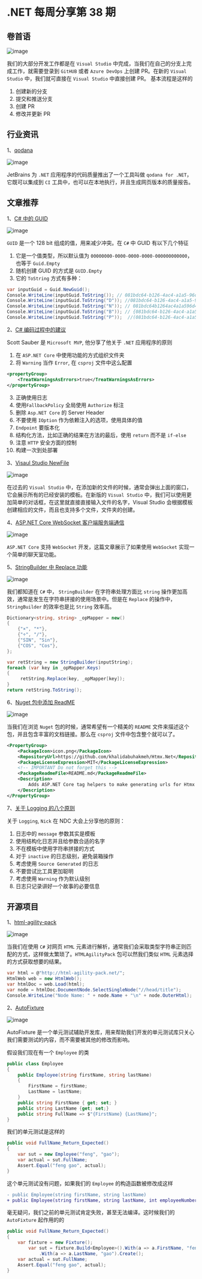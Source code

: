# .NET 每周分享第 38 期

## 卷首语

![image](https://github.com/DotNETWeekly-io/DotNetWeekly/assets/11272110/acfc18c7-a5cc-47c0-821d-987ab9206a83)

我们的大部分开发工作都是在 `Visual Studio` 中完成，当我们在自己的分支上完成工作，就需要登录到 `GitHUB` 或者 `Azure DevOps` 上创建 PR。在新的  `Visual Studio` 中，我们就可直接在 `Visual Studio` 中直接创建 PR。 基本流程是这样的
1. 创建新的分支
2. 提交和推送分支
3. 创建 PR 
4. 修改并更新 PR

## 行业资讯

1、[qodana](https://blog.jetbrains.com/dotnet/2023/06/29/elevating-csharp-code-quality-with-qodana-a-journey-towards-perfection/)

![image](https://github.com/DotNETWeekly-io/DotNetWeekly/assets/11272110/acaceab3-8701-45d6-8eea-cea8c019ce2e)

JetBrains 为 `.NET` 应用程序的代码质量推出了一个工具叫做 `qodana for .NET`，它既可以集成到 `CI` 工具中，也可以在本地执行，并且生成网页版本的质量报告。

## 文章推荐

1、[C# 中的 GUID](https://code-maze.com/csharp-guid-class/)

![image](https://github.com/DotNETWeekly-io/DotNetWeekly/assets/11272110/17f8603a-2c73-467f-924e-63cd70752b96)

`GUID` 是一个 128 bit 组成的值，用来减少冲突。在 `C#` 中 GUID 有以下几个特征

1. 它是一个值类型，所以默认值为 `00000000-0000-0000-0000-000000000000`， 也等于 `Guid.Empty`
2. 随机创建 GUID 的方式是 `GUID.Empty`
3. 它的 `ToString` 方式有多种：

```C#
var inputGuid = Guid.NewGuid(); 
Console.WriteLine(inputGuid.ToString()); // 081bdc64-b126-4ac4-a1a5-96d41c8622fc
Console.WriteLine(inputGuid.ToString("D")); //081bdc64-b126-4ac4-a1a5-96d41c8622fc
Console.WriteLine(inputGuid.ToString("N")); // 081bdc64b1264ac4a1a596d41c8622fc
Console.WriteLine(inputGuid.ToString("B")); // {081bdc64-b126-4ac4-a1a5-96d41c8622fc}
Console.WriteLine(inputGuid.ToString("P"));  //(081bdc64-b126-4ac4-a1a5-96d41c8622fc)
```

2、[C# 编码过程中的建议](https://scottsauber.com/2023/06/16/iowa-code-camp-2023-10-things-i-do-on-every-net-app/)

Scott Sauber 是 `Microsoft MVP`, 他分享了他关于 `.NET` 应用程序的原则

1. 在 `ASP.NET Core` 中使用功能的方式组织文件夹
2. 将 `Warning` 当作 `Error`, 在 `csproj` 文件中这么配置

```xml
<propertyGroup>
    <TreatWarningsAsErrors>true</TreatWarningsAsErrors>
</propertyGroup>
```
3. 正确使用日志
4. 使用`FallbackPolicy` 全局使用 `Authorize` 标注
5. 删除 `Asp.NET Core` 的 Server Header
6. 不要使用 `IOption` 作为依赖注入的选项，使用具体的值
7. `Endpoint` 要版本化
8. 结构化方法，比如正确的结果在方法的最后，使用 `return` 而不是 `if-else`
9. 注意 `HTTP` 安全方面的控制
10. 构建一次到处部署

3、[Visaul Studio NewFile](https://www.youtube.com/watch?v=3dpFeNV1smU&ab_channel=IAmTimCorey)

![image](https://github.com/DotNETWeekly-io/DotNetWeekly/assets/11272110/bb76c35e-73a3-4e76-a1bd-a1790c42feb5)

在过去的 `Visual Studio` 中，在添加新的文件的时候，通常会弹出上面的窗口，它会展示所有的已经安装的模板。在新版的 `Visual Studio` 中，我们可以使用更加简单的对话框，在这里就直接直接输入文件的名字，Visual Studio 会根据模板创建相应的文件，而且也支持多个文件，文件夹的创建。

4、[ASP.NET Core WebSocket 客户端服务端通信](https://medium.com/bina-nusantara-it-division/implementing-websocket-client-and-server-on-asp-net-core-6-0-c-4fbda11dbceb)

![image](https://github.com/DotNETWeekly-io/DotNetWeekly/assets/11272110/d53389c0-51d2-4799-8f35-fb8a48283ca1)

`ASP.NET Core` 支持 `WebSocket` 开发，这篇文章展示了如果使用 `WebSocket` 实现一个简单的聊天室功能。

5、[StringBuilder 中 Replace 功能](https://khalidabuhakmeh.com/using-stringbuilder-to-replace-values)

![image](https://github.com/DotNETWeekly-io/DotNetWeekly/assets/11272110/e3078594-f6a3-40a6-8cd5-b7bb4baca795)

我们都知道在 `C#`  中， `StringBuilder` 在字符串处理方面比 `string` 操作更加高效，通常是发生在字符串拼接的使用场景中。但是在 `Replace` 的操作中，`StringBuilder` 的效率也是比 `String` 效率高。

```csharp
Dictionary<string, string> _opMapper = new()
{
	{"×", "*"},
	{"÷", "/"},
	{"SIN", "Sin"},
	{"COS", "Cos"},
};

var retString = new StringBuilder(inputString);
foreach (var key in _opMapper.Keys)
{
     retString.Replace(key, _opMapper[key]);
}
return retString.ToString();
```

6、[Nuget 包中添加 ReadME](https://khalidabuhakmeh.com/adding-a-readme-to-nuget-package-landing-pages)

![image](https://github.com/DotNETWeekly-io/DotNetWeekly/assets/11272110/22bc4da4-20ad-4490-9da4-15f1ed566a78)

当我们在浏览 `Nuget` 包的时候，通常希望有一个精美的 `README` 文件来描述这个包，并且包含丰富的文档链接。那么在 `csproj` 文件中包含整个就可以了。

```xml
<PropertyGroup>
    <PackageIcon>icon.png</PackageIcon>
    <RepositoryUrl>https://github.com/khalidabuhakmeh/Htmx.Net</RepositoryUrl>
    <PackageLicenseExpression>MIT</PackageLicenseExpression>
    <!-- IMPORTANT Do not forget this -->
    <PackageReadmeFile>README.md</PackageReadmeFile>
    <Description>
        Adds ASP.NET Core tag helpers to make generating urls for Htmx (https://htmx.org) easier. Mimics the ASP.NET Core url tag helpers.
    </Description>
</PropertyGroup>
```

7、[关于 Logging 的八个原则](https://www.youtube.com/watch?v=NlBjVJPkT6M&t=755s&ab_channel=NDCConferences)

关于 `Logging`, `Nick` 在 NDC 大会上分享他的原则：

1. 日志中的 `message` 参数其实是模板
2. 使用结构化日志并且给参数合适的名字
3. 不在模板中使用字符串拼接的方式
4. 对于 `inactive` 的日志级别，避免装箱操作
5. 考虑使用 `Source Generated` 的日志
6. 不要尝试比工具更加聪明
7. 考虑使用 `Warning` 作为默认级别
8. 日志只记录讲好一个故事的必要信息

## 开源项目

1、[html-agility-pack](https://github.com/zzzprojects/html-agility-pack/)

![image](https://github.com/DotNETWeekly-io/DotNetWeekly/assets/11272110/dfcbce3e-8f2d-47c7-b389-1a714510c32c)

当我们在使用 `C#` 对网页 `HTML` 元素进行解析，通常我们会采取类型字符串正则匹配的方式，这样做太繁琐了。`HTMLAgilityPack` 包可以然我们类似 `HTML` 元素选择的方式获取想要的结果。

```csharp
var html = @"http://html-agility-pack.net/";
HtmlWeb web = new HtmlWeb();
var htmlDoc = web.Load(html);
var node = htmlDoc.DocumentNode.SelectSingleNode("//head/title");
Console.WriteLine("Node Name: " + node.Name + "\n" + node.OuterHtml);
```

2、[AutoFixture](https://github.com/AutoFixture/AutoFixture)

![image](https://github.com/DotNETWeekly-io/DotNetWeekly/assets/11272110/92893717-5768-4b77-9f7c-cb901c597fe5)

AutoFixture 是一个单元测试辅助开发库，用来帮助我们开发的单元测试库只关心我们需要测试的内容，而不需要被其他的修改而影响。

假设我们现在有一个 `Employee` 的类

```csharp
public class Employee
{
    public Employee(string firstName, string lastName)
    {
        FirstName = firstName; 
        LastName = lastName;
    }
    public string FirstName { get; set; }
    public string LastName {get; set;}
    public string FullName => $"{FirstName} {LastName}";
}
```

我们的单元测试是这样的

```csharp
public void FullName_Return_Expected()
{
    var sut = new Employee("feng", "gao");
    var actual = sut.FullName;
    Assert.Equal("feng gao", actual);
}
```

这个单元测试没有问题，如果我们的 `Employee` 的构造函数被修改成这样

```diff
- public Employee(string firstName, string lastName)
+ public Employee(string firstName, string lastName, int employeeNumber)
```

毫无疑问，我们之前的单元测试肯定失败，甚至无法编译。这时候我们的 `AutoFixture` 起作用的的

```csharp
public void FullName_Return_Expected()
{
    var fixture = new Fixture();
        var sut = fixture.Build<Employee>().With(a => a.FirstName, "feng")
            .With(a => a.LastName, "gao").Create();
    var actual = sut.FullName;
    Assert.Equal("feng gao", actual);
}
```
